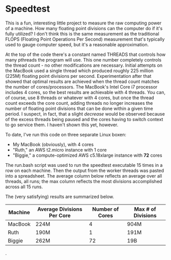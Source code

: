 # Speedtest

This is a fun, interesting little project to measure the raw computing power of a machine. How
many floating point divisions can the computer do if it's fully utilized? I don't think this is the
same measurement as the traditional FLOPS (Floating Point Operations Per Second) measurement that's
typically used to gauge computer speed, but it's a reasonable approximation.

At the top of the code there's a constant named THREADS that controls how many pthreads the program
will use. This one number completely controls the thread count - no other modifications are necessary.
Initial attempts on the MacBook used a single thread which produced roughly 225 million (225M) floating
point divisions per second. Experimentation after that showed that optimal results are achieved when
the thread count matches the number of cores/processors. The MacBook's Intel Core i7 processor includes 4
cores, so the best results are achievable with 4 threads. You can, of course, use 8 threads or whatever
with 4 cores, but once the thread count exceeds the core count, adding threads no longer increases the
number of floating point divisions that can be done within a given time period. I suspect, in fact, that
a slight _decrease_ would be observed because of the excess threads being paused and the cores having to
switch context to go service them. I haven't shown this yet, however.

To date, I've run this code on three separate Linux boxen:
* My MacBook (obviously), with 4 cores
* "Ruth," an AWS t2.micro instance with 1 core
* "Biggie," a compute-optimized AWS c5.18xlarge instance with **72** cores

The run.bash script was used to run the speedtest executable 15 times in a row on each machine. Then
the output from the worker threads was pasted into a spreadsheet. The average column below reflects
an average over all threads, all runs; the max column reflects the most divisions accomplished across
all 15 runs.

The (very satisfying) results are summarized below.

| Machine | Average Divisions Per Core | Number of Cores | Max # of Divisions |
|---------|----------------------------|-----------------|--------------------|
| MacBook | 224M                       |  4              | 904M               |
| Ruth    | 190M                       |  1              | 191M               |
| Biggie  | 262M                       | 72              |  19B               |
.
